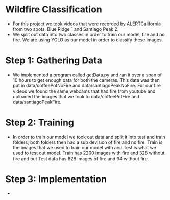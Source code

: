 # Wildfire Classification 
* For this project we took videos that were recorded by ALERTCalifornia from two spots, Blue Ridge 1 and Santiago Peak 2.
* We split out data into two classes in order to train our model, fire and no fire. We are using YOLO as our model in order to classify these images. 

# Step 1: Gathering Data
* We implemented a program called getData.py and ran it over a span of 10 hours to get enough data for both the cameras. This data was then put in data/coffeePotNoFire and data/santiagoPeakNoFire. For our fire videos we found the same webcams that had fire from youtube and uploaded the images that we took to data/coffeePotFire and data/santiagoPeakFire.

# Step 2: Training
* In order to train our model we took out data and split it into test and train folders, both folders then had a sub devision of fire and no fire. Train is the images that we used to train our model with and Test is what we used to test out model. Train has 2200 images with fire and 328 without fire and out Test data has 628 images of fire and 94 without fire. 

# Step 3: Implementation 
* 
